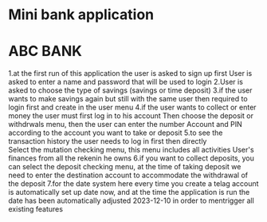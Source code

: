 # Mini bank application
# ABC BANK

1.at the first run of this application the user is asked to sign up first
  User is asked to enter a name and password that will be used to login
2.User is asked to choose the type of savings (savings or time deposit)
3.if the user wants to make savings again but still with the same user then
  required to login first and create in the user menu
4.if the user wants to collect or enter money the user must first log in to his account
  Then choose the deposit or withdrwals menu, then the user can enter the number
  Account and PIN according to the account you want to take or deposit
5.to see the transaction history the user needs to log in first then directly 	
  Select the mutation checking menu, this menu includes all activities
  User's finances from all the rekenin he owns
6.if you want to collect deposits, you can select the deposit checking menu, at the time of taking
  deposit we need to enter the destination account to accommodate the withdrawal of the deposit
7.for the date system here every time you create a telag account is automatically set up 
  date now, and at the time the application is run the date has been automatically adjusted 
  2023-12-10 in order to mentrigger all existing features
